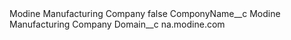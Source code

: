 <?xml version="1.0" encoding="UTF-8"?>
<CustomMetadata xmlns="http://soap.sforce.com/2006/04/metadata" xmlns:xsi="http://www.w3.org/2001/XMLSchema-instance" xmlns:xsd="http://www.w3.org/2001/XMLSchema">
    <label>Modine Manufacturing Company</label>
    <protected>false</protected>
    <values>
        <field>ComponyName__c</field>
        <value xsi:type="xsd:string">Modine Manufacturing Company</value>
    </values>
    <values>
        <field>Domain__c</field>
        <value xsi:type="xsd:string">na.modine.com</value>
    </values>
</CustomMetadata>
